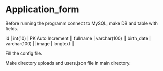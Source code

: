 # Application_form
Before running the programm connect to MySQL, make DB and table with fields.

id | int(10) | PK Auto Increment || 
fullname | varchar(100)	||
birth_date | varchar(100)	||
image | longtext ||


Fill the config file.

Make directory uploads and users.json file in main directory.


